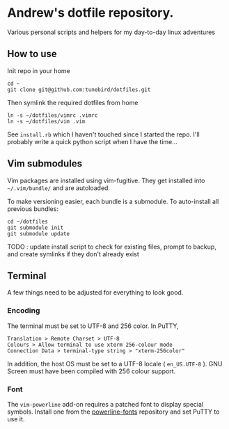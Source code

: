 # Andrew's dotfile repository.

Various personal scripts and helpers for my day-to-day linux adventures

## How to use

Init repo in your home

    cd ~
    git clone git@github.com:tunebird/dotfiles.git

Then symlink the required dotfiles from home

    ln -s ~/dotfiles/vimrc .vimrc
    ln -s ~/dotfiles/vim .vim

See `install.rb` which I haven't touched since I started the repo.
I'll probably write a quick python script when I have the time...

## Vim submodules

Vim packages are installed using vim-fugitive. They get installed into
`~/.vim/bundle/` and are autoloaded.

To make versioning easier, each bundle is a submodule. To auto-install
all previous bundles:

    cd ~/dotfiles
    git submodule init
    git submodule update

TODO : update install script to check for existing files, prompt to backup, and create symlinks if they don't already exist

## Terminal

A few things need to be adjusted for everything to look good.

### Encoding

The terminal must be set to UTF-8 and 256 color. In PuTTY,

    Translation > Remote Charset > UTF-8
    Colours > Allow terminal to use xterm 256-colour mode
    Connection Data > terminal-type string > "xterm-256color"

In addition, the host OS must be set to a UTF-8 locale ( `en_US.UTF-8` ).
GNU Screen must have been compiled with 256 colour support.

### Font

The `vim-powerline` add-on requires a patched font to display special symbols.
Install one from the [powerline-fonts][1] repository and set PuTTY to use it.


[1]: https://github.com/Lokaltog/powerline-fonts
